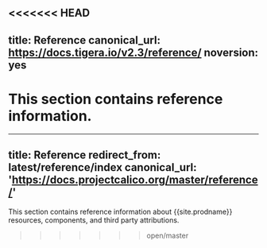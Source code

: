 <<<<<<< HEAD
---
title: Reference
canonical_url: https://docs.tigera.io/v2.3/reference/
noversion: yes
---

This section contains reference information.
=======
---
title: Reference
redirect_from: latest/reference/index
canonical_url: 'https://docs.projectcalico.org/master/reference/'
---

This section contains reference information about {{site.prodname}} resources,
components, and third party attributions.
>>>>>>> open/master
